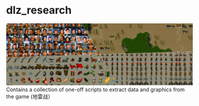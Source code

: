 # dlz_research
![img](imgs/c.jpg)
Contains a collection of one-off scripts to extract data and graphics from the game (地雷战）
